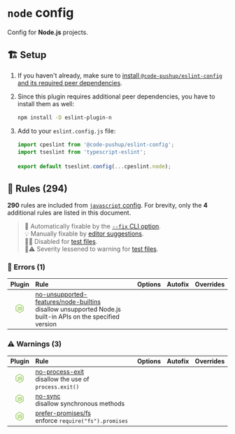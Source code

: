 # `node` config

Config for **Node.js** projects.

## 🏗️ Setup

1. If you haven't already, make sure to [install `@code-pushup/eslint-config` and its required peer dependencies](../README.md#🏗️-setup).
2. Since this plugin requires additional peer dependencies, you have to install them as well:

   ```sh
   npm install -D eslint-plugin-n
   ```

3. Add to your `eslint.config.js` file:

   ```js
   import cpeslint from '@code-pushup/eslint-config';
   import tseslint from 'typescript-eslint';
   
   export default tseslint.config(...cpeslint.node);
   ```

## 📏 Rules (294)

**290** rules are included from [`javascript` config](./javascript.md#📏-rules-290). For brevity, only the **4** additional rules are listed in this document.

> 🔧 Automatically fixable by the [`--fix` CLI option](https://eslint.org/docs/user-guide/command-line-interface#--fix).<br>💡 Manually fixable by [editor suggestions](https://eslint.org/docs/developer-guide/working-with-rules#providing-suggestions).<br>🧪🚫 Disabled for [test files](../README.md#🧪-test-overrides).<br>🧪⚠️ Severity lessened to warning for [test files](../README.md#🧪-test-overrides).

### 🚨 Errors (1)

|                                             Plugin                                              | Rule                                                                                                                                                                                                                                | Options | Autofix | Overrides |
| :---------------------------------------------------------------------------------------------: | :---------------------------------------------------------------------------------------------------------------------------------------------------------------------------------------------------------------------------------- | :------ | :-----: | :-------: |
| [![n](./icons/material/nodejs.png)](https://github.com/eslint-community/eslint-plugin-n#readme) | [no-unsupported-features/node-builtins](https://github.com/eslint-community/eslint-plugin-n/blob/HEAD/docs/rules/no-unsupported-features/node-builtins.md)<br />disallow unsupported Node.js built-in APIs on the specified version |         |         |           |

### ⚠️ Warnings (3)

|                                             Plugin                                              | Rule                                                                                                                                                       | Options | Autofix | Overrides |
| :---------------------------------------------------------------------------------------------: | :--------------------------------------------------------------------------------------------------------------------------------------------------------- | :------ | :-----: | :-------: |
| [![n](./icons/material/nodejs.png)](https://github.com/eslint-community/eslint-plugin-n#readme) | [no-process-exit](https://github.com/eslint-community/eslint-plugin-n/blob/HEAD/docs/rules/no-process-exit.md)<br />disallow the use of `process.exit()`   |         |         |           |
| [![n](./icons/material/nodejs.png)](https://github.com/eslint-community/eslint-plugin-n#readme) | [no-sync](https://github.com/eslint-community/eslint-plugin-n/blob/HEAD/docs/rules/no-sync.md)<br />disallow synchronous methods                           |         |         |           |
| [![n](./icons/material/nodejs.png)](https://github.com/eslint-community/eslint-plugin-n#readme) | [prefer-promises/fs](https://github.com/eslint-community/eslint-plugin-n/blob/HEAD/docs/rules/prefer-promises/fs.md)<br />enforce `require("fs").promises` |         |         |           |
